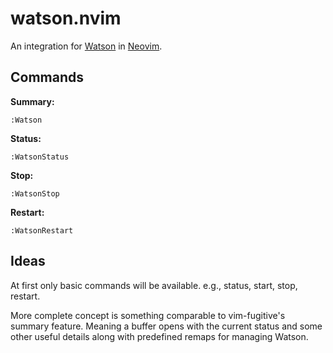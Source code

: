 # watson.nvim

An integration for [Watson](https://tailordev.github.io/Watson/) in
[Neovim](https://neovim.io/).

## Commands

**Summary:**
```
:Watson
```

**Status:**
```
:WatsonStatus
```

**Stop:**
```
:WatsonStop
```

**Restart:**
```
:WatsonRestart
```

## Ideas

At first only basic commands will be available. e.g., status, start, stop,
restart.

More complete concept is something comparable to vim-fugitive's summary
feature. Meaning a buffer opens with the current status and some other useful
details along with predefined remaps for managing Watson.
